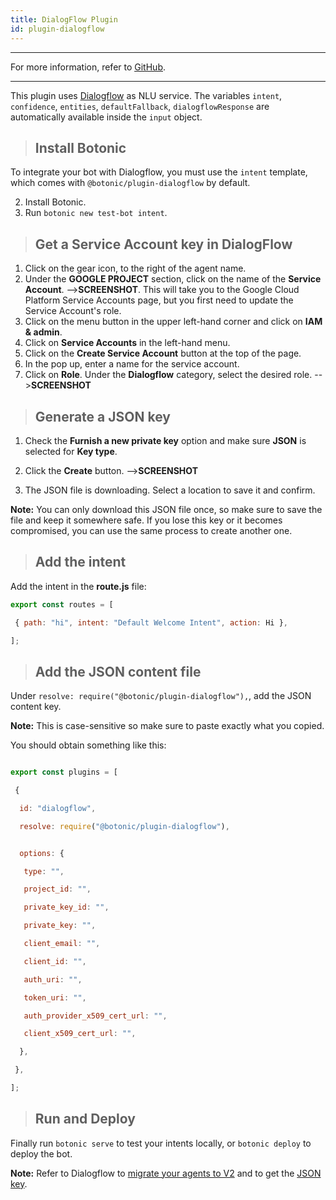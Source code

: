 ```yaml
---
title: DialogFlow Plugin
id: plugin-dialogflow
---
```


---

For more information, refer to [<u>GitHub</u>](https://github.com/hubtype/botonic/tree/master/packages/botonic-plugin-dialogflow).

---

This plugin uses [Dialogflow](https://dialogflow.com/) as NLU service. The variables `intent`, `confidence`, `entities`, `defaultFallback`, `dialogflowResponse` are automatically available inside the `input` object.

>## Install Botonic

To integrate your bot with Dialogflow, you must use the `intent` template, which comes with `@botonic/plugin-dialogflow` by default. 

2. Install Botonic.
2. Run `botonic new test-bot intent`.

>## Get a Service Account key in DialogFlow

1. Click on the gear icon, to the right of the agent name.
2. Under the **GOOGLE PROJECT** section, click on the name of the **Service Account**.
   -->**SCREENSHOT**. This will take you to the Google Cloud Platform Service Accounts page, but you first need to update the Service Account's role.
3. Click on the menu button in the upper left-hand corner and click on **IAM & admin**.
4. Click on **Service Accounts** in the left-hand menu.
5. Click on the **Create Service Account** button at the top of the page.
6. In the pop up, enter a name for the service account.
7. Click on **Role**. Under the **Dialogflow** category, select the desired role.
   -->**SCREENSHOT**

>## Generate a JSON key

1. Check the **Furnish a new private key** option and make sure **JSON** is selected for **Key type**.

2. Click the **Create** button.
   -->**SCREENSHOT**
3. The JSON file is downloading. Select a location to save it and confirm. 

**Note:** You can only download this JSON file once, so make sure to save the file and keep it somewhere safe. If you lose this key or it becomes compromised, you can use the same process to create another one.

>## Add the intent

Add the intent in the **route.js** file:

```javascript
export const routes = [

 { path: "hi", intent: "Default Welcome Intent", action: Hi },

];
```

>## Add the JSON content file

Under `resolve: require("@botonic/plugin-dialogflow"),`, add the JSON content key.

**Note:** This is case-sensitive so make sure to paste exactly what you copied.

You should obtain something like this:

```javascript

export const plugins = [

 {

  id: "dialogflow",

  resolve: require("@botonic/plugin-dialogflow"),


  options: {

   type: "",

   project_id: "",

   private_key_id: "",

   private_key: "",

   client_email: "",

   client_id: "",

   auth_uri: "",

   token_uri: "",

   auth_provider_x509_cert_url: "",

   client_x509_cert_url: "",

  },

 },

];
```

>## Run and Deploy

Finally run `botonic serve` to test your intents locally, or `botonic deploy` to deploy the bot.


**Note:** Refer to Dialogflow to [migrate your agents to V2]((https://dialogflow.com/docs/reference/v1-v2-migration-guide#switch_your_agent_from_v1_to_v2)) and to get the [JSON key](https://dialogflow.com/docs/reference/v2-auth-setup).

